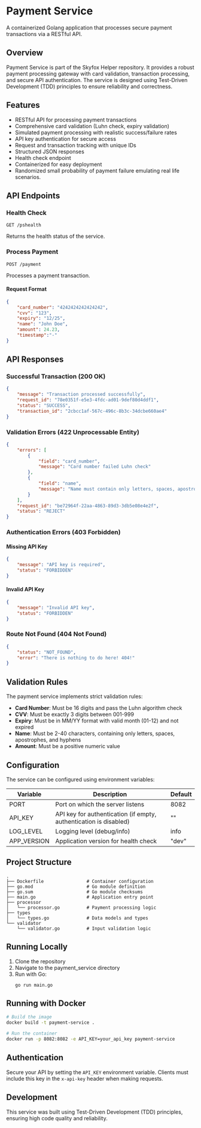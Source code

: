# Payment Service

A containerized Golang application that processes secure payment transactions via a RESTful API.

## Overview

Payment Service is part of the Skyfox Helper repository. It provides a robust payment processing gateway with card validation, transaction processing, and secure API authentication. The service is designed using Test-Driven Development (TDD) principles to ensure reliability and correctness.

## Features

- RESTful API for processing payment transactions
- Comprehensive card validation (Luhn check, expiry validation)
- Simulated payment processing with realistic success/failure rates
- API key authentication for secure access
- Request and transaction tracking with unique IDs
- Structured JSON responses
- Health check endpoint
- Containerized for easy deployment
- Randomized small probability of payment failure emulating real life scenarios.

## API Endpoints

### Health Check
```
GET /pshealth
```
Returns the health status of the service.

### Process Payment
```
POST /payment
```
Processes a payment transaction.

#### Request Format
```json
{
    "card_number": "4242424242424242",
    "cvv": "123",
    "expiry": "12/25",
    "name": "John Doe",
    "amount": 24.23,
    "timestamp":"-"
}
```

## API Responses

### Successful Transaction (200 OK)
```json
{
    "message": "Transaction processed successfully",
    "request_id": "78e0351f-e5e3-4fdc-ad01-9def80d4ddf1",
    "status": "SUCCESS",
    "transaction_id": "2cbcc1af-567c-496c-8b3c-34dcbe660ae4"
}
```

### Validation Errors (422 Unprocessable Entity)
```json
{
    "errors": [
        {
            "field": "card_number",
            "message": "Card number failed Luhn check"
        },
        {
            "field": "name",
            "message": "Name must contain only letters, spaces, apostrophes, and hyphens"
        }
    ],
    "request_id": "be72964f-22aa-4863-89d3-3db5e08e4e2f",
    "status": "REJECT"
}
```

### Authentication Errors (403 Forbidden)

#### Missing API Key
```json
{
    "message": "API key is required",
    "status": "FORBIDDEN"
}
```

#### Invalid API Key
```json
{
    "message": "Invalid API key",
    "status": "FORBIDDEN"
}
```

### Route Not Found (404 Not Found)
```json
{
    "status": "NOT_FOUND",
    "error": "There is nothing to do here! 404!"
}
```

## Validation Rules

The payment service implements strict validation rules:

- **Card Number**: Must be 16 digits and pass the Luhn algorithm check
- **CVV**: Must be exactly 3 digits between 001-999
- **Expiry**: Must be in MM/YY format with valid month (01-12) and not expired
- **Name**: Must be 2-40 characters, containing only letters, spaces, apostrophes, and hyphens
- **Amount**: Must be a positive numeric value

## Configuration

The service can be configured using environment variables:

| Variable | Description | Default |
|----------|-------------|---------|
| PORT | Port on which the server listens | 8082 |
| API_KEY | API key for authentication (if empty, authentication is disabled) | "" |
| LOG_LEVEL | Logging level (debug/info) | info |
| APP_VERSION | Application version for health check | "dev" |

## Project Structure

```
.
├── Dockerfile                # Container configuration
├── go.mod                    # Go module definition
├── go.sum                    # Go module checksums
├── main.go                   # Application entry point
├── processor
│   └── processor.go          # Payment processing logic
├── types
│   └── types.go              # Data models and types
└── validator
    └── validator.go          # Input validation logic
```

## Running Locally

1. Clone the repository
2. Navigate to the payment_service directory
3. Run with Go:
   ```
   go run main.go
   ```

## Running with Docker

```bash
# Build the image
docker build -t payment-service .

# Run the container
docker run -p 8082:8082 -e API_KEY=your_api_key payment-service
```

## Authentication

Secure your API by setting the `API_KEY` environment variable. Clients must include this key in the `x-api-key` header when making requests.

## Development

This service was built using Test-Driven Development (TDD) principles, ensuring high code quality and reliability.

